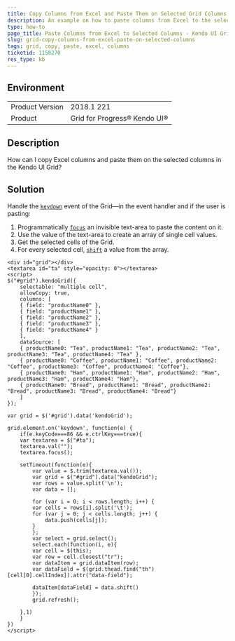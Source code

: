 ```yaml
---
title: Copy Columns from Excel and Paste Them on Selected Grid Columns
description: An example on how to paste columns from Excel to the selected columns of the Kendo UI Grid.
type: how-to
page_title: Paste Columns from Excel to Selected Columns - Kendo UI Grid for jQuery
slug: grid-copy-columns-from-excel-paste-on-selected-columns
tags: grid, copy, paste, excel, columns
ticketid: 1158270
res_type: kb
---
```


## Environment

<table>
	<tr>
		<td>Product Version</td>
		<td>2018.1 221</td>
	</tr>
	<tr>
		<td>Product</td>
		<td>Grid for Progress® Kendo UI®</td>
	</tr>
</table>

## Description

How can I copy Excel columns and paste them on the selected columns in the Kendo UI Grid?

## Solution

Handle the [`keydown`](https://api.jquery.com/keydown/) event of the Grid&mdash;in the event handler and if the user is pasting:

1. Programmatically [`focus`](https://api.jquery.com/focus/) an invisible text-area to paste the content on it.
1. Use the value of the text-area to create an array of single cell values.
1. Get the selected cells of the Grid.
1. For every selected cell, [`shift`](https://developer.mozilla.org/en-US/docs/Web/JavaScript/Reference/Global_Objects/Array/shift) a value from the array.

```dojo
<div id="grid"></div>
<textarea id="ta" style="opacity: 0"></textarea>
<script>
$("#grid").kendoGrid({
	selectable: "multiple cell",
	allowCopy: true,
	columns: [
	{ field: "productName0" },
	{ field: "productName1" },
	{ field: "productName2" },
	{ field: "productName3" },
	{ field: "productName4" }
	],
	dataSource: [
	{ productName0: "Tea", productName1: "Tea", productName2: "Tea", productName3: "Tea", productName4: "Tea" },
	{ productName0: "Coffee", productName1: "Coffee", productName2: "Coffee", productName3: "Coffee", productName4: "Coffee"},
	{ productName0: "Ham", productName1: "Ham", productName2: "Ham", productName3: "Ham", productName4: "Ham"},
	{ productName0: "Bread", productName1: "Bread", productName2: "Bread", productName3: "Bread", productName4: "Bread"}
	]
});

var grid = $('#grid').data('kendoGrid');

grid.element.on('keydown', function(e) {
	if(e.keyCode===86 && e.ctrlKey===true){
	var textarea = $("#ta");
	textarea.val("");
	textarea.focus();

	setTimeout(function(e){
		var value = $.trim(textarea.val());
		var grid = $("#grid").data("kendoGrid");
		var rows = value.split('\n');
		var data = [];

		for (var i = 0; i < rows.length; i++) {
		var cells = rows[i].split('\t');
		for (var j = 0; j < cells.length; j++) {
			data.push(cells[j]);
		}
		};
		var select = grid.select();
		select.each(function(i, e){
		var cell = $(this);
		var row = cell.closest("tr");
		var dataItem = grid.dataItem(row);
		var dataField = $(grid.thead.find("th")[cell[0].cellIndex]).attr("data-field");

		dataItem[dataField] = data.shift()
		});
		grid.refresh();

	},1)
	}
})
</script>
```
